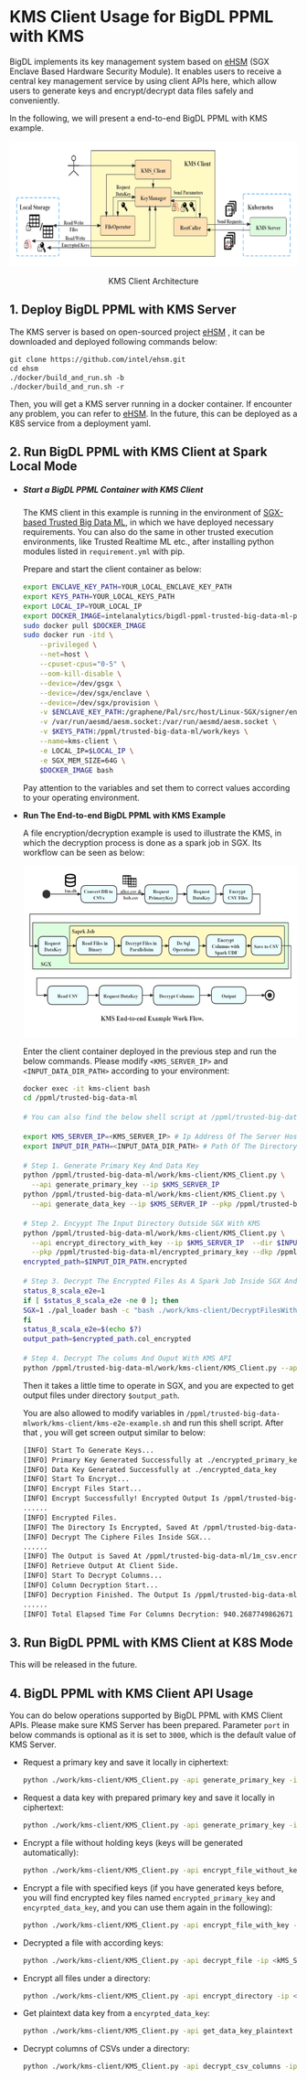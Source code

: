 # KMS Client Usage for BigDL PPML with KMS

BigDL implements its key management system based on [eHSM](https://github.com/intel/ehsm/) (SGX Enclave Based Hardware Security Module). It enables users to receive a central key management service by using client APIs here, which allow users to generate keys and encrypt/decrypt data files safely and conveniently.

In the following, we will present a end-to-end BigDL PPML with KMS example.

<div align="center">
<p align="center"> <img src="../../docs/readthedocs/image/KMS-Client.png" height="220px"><br></p>
KMS Client Architecture
</div>

## 1. Deploy BigDL PPML with KMS Server

The KMS server is based on open-sourced project [eHSM](https://github.com/intel/ehsm/) , it can be downloaded and deployed following commands below:

```
git clone https://github.com/intel/ehsm.git 
cd ehsm
./docker/build_and_run.sh -b
./docker/build_and_run.sh -r
```

Then, you will get a KMS server running in a docker container. If encounter any problem, you can refer to [eHSM](https://github.com/intel/ehsm/). In the future, this can be deployed as a K8S service from a deployment yaml.

## 2. Run BigDL PPML with KMS Client at Spark Local Mode

- ##### **Start a BigDL PPML Container with KMS Client**

  The KMS client in this example is running in the environment of [SGX-based Trusted Big Data ML](https://github.com/intel-analytics/BigDL/tree/branch-2.0/ppml/trusted-big-data-ml/python/docker-graphene), in which we have deployed necessary requirements. You can also do the same in other trusted execution environments, like Trusted Realtime ML etc., after installing python modules listed in `requirement.yml` with pip. 

  Prepare and start the client container as below:

  ```bash
  export ENCLAVE_KEY_PATH=YOUR_LOCAL_ENCLAVE_KEY_PATH
  export KEYS_PATH=YOUR_LOCAL_KEYS_PATH
  export LOCAL_IP=YOUR_LOCAL_IP
  export DOCKER_IMAGE=intelanalytics/bigdl-ppml-trusted-big-data-ml-python-graphene:0.14.0-SNAPSHOT
  sudo docker pull $DOCKER_IMAGE
  sudo docker run -itd \
      --privileged \
      --net=host \
      --cpuset-cpus="0-5" \
      --oom-kill-disable \
      --device=/dev/gsgx \
      --device=/dev/sgx/enclave \
      --device=/dev/sgx/provision \
      -v $ENCLAVE_KEY_PATH:/graphene/Pal/src/host/Linux-SGX/signer/enclave-key.pem \
      -v /var/run/aesmd/aesm.socket:/var/run/aesmd/aesm.socket \
      -v $KEYS_PATH:/ppml/trusted-big-data-ml/work/keys \
      --name=kms-client \
      -e LOCAL_IP=$LOCAL_IP \
      -e SGX_MEM_SIZE=64G \
      $DOCKER_IMAGE bash
  ```

  Pay attention to the variables and set them to correct values according to your operating environment.

- **Run The End-to-end BigDL PPML with KMS Example**

  A file encryption/decryption example is used to illustrate the KMS, in which the decryption process is done as a spark job in SGX. Its workflow can be seen as below:

  <div align="center">


  <p align="center"> <img src="../../docs/readthedocs/image/KMS_End-to-end_Example.png" height="300px"><br></p>

  </div>

  

  Enter the client container deployed in the previous step and run the below commands. Please modify `<KMS_SERVER_IP>` and `<INPUT_DATA_DIR_PATH>` according to your environment:

  ```bash
  docker exec -it kms-client bash
  cd /ppml/trusted-big-data-ml
  
  # You can also find the below shell script at /ppml/trusted-big-data-mlwork/kms-client/kms-e2e-example.sh
  
  export KMS_SERVER_IP=<KMS_SERVER_IP> # Ip Address Of The Server Host Deployed In The Previous Section
  export INPUT_DIR_PATH=<INPUT_DATA_DIR_PATH> # Path Of The Directory Containing CSVs
  
  # Step 1. Generate Primary Key And Data Key
  python /ppml/trusted-big-data-ml/work/kms-client/KMS_Client.py \
    --api generate_primary_key --ip $KMS_SERVER_IP
  python /ppml/trusted-big-data-ml/work/kms-client/KMS_Client.py \
    --api generate_data_key --ip $KMS_SERVER_IP --pkp /ppml/trusted-big-data-ml/encrypted_primary_key
  
  # Step 2. Encyypt The Input Directory Outside SGX With KMS
  python /ppml/trusted-big-data-ml/work/kms-client/KMS_Client.py \
    --api encrypt_directory_with_key --ip $KMS_SERVER_IP  --dir $INPUT_DIR_PATH \
    --pkp /ppml/trusted-big-data-ml/encrypted_primary_key --dkp /ppml/trusted-big-data-ml/encrypted_data_key
  encrypted_path=$INPUT_DIR_PATH.encrypted
  
  # Step 3. Decrypt The Encrypted Files As A Spark Job Inside SGX And Then Encrypt Columns
  status_8_scala_e2e=1
  if [ $status_8_scala_e2e -ne 0 ]; then
  SGX=1 ./pal_loader bash -c "bash ./work/kms-client/DecryptFilesWithSpark.sh $encrypted_path $KMS_SERVER_IP $LOCAL_IP" 2>&1 > spark-inside-sgx.log
  fi
  status_8_scala_e2e=$(echo $?)
  output_path=$encrypted_path.col_encrypted
  
  # Step 4. Decrypt The colums And Ouput With KMS API
  python /ppml/trusted-big-data-ml/work/kms-client/KMS_Client.py --api decrypt_csv_columns --ip 192.168.0.112 --dir $output_path --pkp /ppml/trusted-big-data-ml/encrypted_primary_key --dkp /ppml/trusted-big-data-ml/encrypted_data_key
  ```

  Then it takes a little time to operate in SGX, and you are expected to get output files under directory `$output_path`.

  You are also allowed to modify variables in `/ppml/trusted-big-data-mlwork/kms-client/kms-e2e-example.sh` and run this shell script. After that , you will get screen output similar to below:

  ```bash
  [INFO] Start To Generate Keys...
  [INFO] Primary Key Generated Successfully at ./encrypted_primary_key
  [INFO] Data Key Generated Successfully at ./encrypted_data_key
  [INFO] Start To Encrypt...
  [INFO] Encrypt Files Start...
  [INFO] Encrypt Successfully! Encrypted Output Is /ppml/trusted-big-data-ml/1m_csv.encrypted/tmp_mock_r_table.csv.encrypted
  ......
  [INFO] Encrypted Files.
  [INFO] The Directory Is Encrypted, Saved At /ppml/trusted-big-data-ml/1m_csv.encrypted
  [INFO] Decrypt The Ciphere Files Inside SGX...
  ......
  [INFO] The Output is Saved At /ppml/trusted-big-data-ml/1m_csv.encrypted.col_encrypted
  [INFO] Retrieve Output At Client Side.
  [INFO] Start To Decrypt Columns...
  [INFO] Column Decryption Start...
  [INFO] Decryption Finished. The Output Is /ppml/trusted-big-data-ml/1m_csv.encrypted.col_encrypted/tmp_mock_a_table.csv.encrypted/part-00001-7357c8d7-33bd-4173-b306-6fdbe5657591-c000.csv.col_decrypted
  ......
  [INFO] Total Elapsed Time For Columns Decrytion: 940.2687749862671 s
  ```

## 3. Run BigDL PPML with KMS Client at K8S Mode

This will be released in the future.

## 4. BigDL PPML with KMS Client API Usage

You can do below operations supported by BigDL PPML with KMS Client APIs. Please make sure KMS Server has been prepared. Parameter `port` in below commands is optional as it is set to `3000`, which is the default value of KMS Server.

- Request a primary key and save it locally in ciphertext:

  ```bash
  python ./work/kms-client/KMS_Client.py -api generate_primary_key -ip <kMS_SERVER_IP> [-port <KMS_SERVER_PORT>]
  ```

- Request a data key with prepared primary key and save it locally in ciphertext:

  ```bash
  python ./work/kms-client/KMS_Client.py -api generate_primary_key -ip <kMS_SERVER_IP> [-port <KMS_SERVER_PORT>] -pkp <PRIMARYED_KEY_PATH>
  ```

- Encrypt a file without holding keys (keys will be generated automatically):

  ```bash
  python ./work/kms-client/KMS_Client.py -api encrypt_file_without_key -ip <kMS_SERVER_IP> [-port <KMS_SERVER_PORT>] -dfp DATA_FILE_PATH
  ```

- Encrypt a file with specified keys (if you have generated keys before, you will find encrypted key files named `encrypted_primary_key` and `encyrpted_data_key`, and you can use them again in the following):

  ```bash
  python ./work/kms-client/KMS_Client.py -api encrypt_file_with_key -ip <kMS_SERVER_IP> [-port <KMS_SERVER_PORT>] -pkp <PRIMARYED_KEY_PATH> -dkp <DATA_KEY_PATH> -dfp DATA_FILE_PATH
  ```

- Decrypted a file with according keys:

  ```bash
  python ./work/kms-client/KMS_Client.py -api decrypt_file -ip <kMS_SERVER_IP> [-port <KMS_SERVER_PORT>] -pkp <PRIMARYED_KEY_PATH> -dkp <DATA_KEY_PATH> -dfp ENCYRPTED_DATA_FILE_PATH
  ```

- Encrypt all files under a directory:

  ```bash
  python ./work/kms-client/KMS_Client.py -api encrypt_directory -ip <kMS_SERVER_IP> [-port <KMS_SERVER_PORT>] -dir <DIRECTORY_TO_BE_ENCRYPTED>
  ```

- Get plaintext data key from a `encyrpted_data_key`:

  ```bash
  python ./work/kms-client/KMS_Client.py -api get_data_key_plaintext -ip <kMS_SERVER_IP> [-port <KMS_SERVER_PORT>] -pkp <PRIMARYED_KEY_PATH> -dkp <DATA_KEY_PATH>
  ```

- Decrypt columns of CSVs under a directory:

  ```bash
  python ./work/kms-client/KMS_Client.py -api decrypt_csv_columns -ip <kMS_SERVER_IP> [-port <KMS_SERVER_PORT>] -pkp <PRIMARYED_KEY_PATH> -dkp <DATA_KEY_PATH> -dir <DIRECTORY_TO_BE_ENCRYPTED>
  ```

